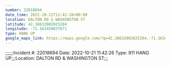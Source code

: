 ```yaml
---
number: 22018694
date_time: 2022-10-21T11:42:26+00:00
location: DALTON RD & WASHINGTON ST
latitude: 42.38632002025204
longitude: -71.163450037671
type: HANG UP
google_maps_link: https://maps.google.com/?q=42.38632002025204,-71.163450037671
---
```


;;;;;;Incident #: 22018694  Date: 2022-10-21 11:42:26   Type: 911 HANG UP;;;Location: DALTON RD & WASHINGTON ST;;;
